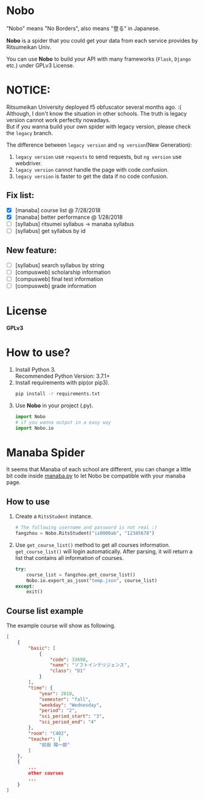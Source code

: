 # Nobo
"Nobo" means "No Borders", also means "登る" in Japanese.

**Nobo** is a spider that you could get your data from each service provides by Ritsumeikan Univ.

You can use **Nobo** to build your API with many frameworks (`Flask`, `Django` etc.) under GPLv3 License.

# NOTICE:
Ritsumeikan University deployed f5 obfuscator several months ago. :(  
Although, I don't know the situation in other schools. The truth is legacy version cannot work perfectly nowadays.  
But if you wanna build your own spider with legacy version, please check the `legacy` branch.

The difference between `legacy version` and `ng version`(New Generation):  
1. `legacy version` use `requests` to send requests, but `ng version` use webdriver.
2. `legacy version` cannot handle the page with code confusion.
3. `legacy version` is faster to get the data if no code confusion.

## Fix list:
- [x] [manaba] course list @ 7/28/2018
- [x] [manaba] better performance @ 1/28/2018
- [ ] [syllabus] ritsumei syllabus -> manaba syllabus
- [ ] [syllabus] get syllabus by id

## New feature:
- [ ] [syllabus] search syllabus by string
- [ ] [compusweb] scholarship information
- [ ] [compusweb] final test information
- [ ] [compusweb] grade information

# License
__GPLv3__

# How to use?
1. Install Python 3.  
Recommended Python Version: 3.7.1+  
2. Install requirements with pip(or pip3).  
    ```bash
    pip install -r requirements.txt
    ```
3. Use **Nobo** in your project (.py).
    ```python
    import Nobo
    # if you wanna output in a easy way
    import Nobo.io
    ```

# Manaba Spider
It seems that Manaba of each school are different, you can change a little bit code inside [manaba.py](manaba.py) to let Nobo be compatible with your manaba page.

## How to use
1. Create a `RitsStudent` instance.

    ```python
    # The following username and password is not real :)
    fangzhou = Nobo.RitsStudent("is0000ab", "12345678")
    ```

2. Use `get_course_list()` method to get all courses information.  
`get_course_list()` will login automatically. After parsing, it will return a list that contains all information of courses.

    ```python
    try:
        course_list = fangzhou.get_course_list()
        Nobo.io.export_as_json("temp.json", course_list)
    except:
        exit()
    ```

## Course list example
The example course will show as following.

```json
[
    {
        "basic": [
            {
                "code": 33698,
                "name": "ソフトインテリジェンス",
                "class": "D1"
            }
        ],
        "time": {
            "year": 2018,
            "semester": "fall",
            "weekday": "Wednesday",
            "period": "2",
            "sci_period_start": "3",
            "sci_period_end": "4"
        },
        "room": "C402",
        "teacher": [
            "前田 陽一郎"
        ]
    },
    {
        ...
        other courses
        ...
    }
]
```